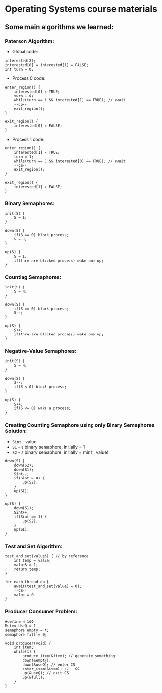 # Operating Systems course materials

## Some main algorithms we learned:

### Paterson Algorithm:

* Global code:
```
interested[2];
interested[0] = interested[1] = FALSE;
int turn = 0;
```

* Process 0 code:
```
enter_region() {
	interested[0] = TRUE;
	turn = 0;
	while(turn == 0 && interested[1] == TRUE); // await
	--CS--
	exit_region();
}

exit_region() {
	interested[0] = FALSE;
}
```

* Process 1 code:
```
enter_region() {
	interested[1] = TRUE;
	turn = 1;
	while(turn == 1 && interested[0] == TRUE); // await
	--CS--
	exit_region();
}

exit_region() {
	interested[1] = FALSE;
}
```

### Binary Semaphores:

```
init(S) {
	S = 1;
}

down(S) {
	if(S == 0) block process;
	S = 0;
}

up(S) {
	S = 1;
	if(thre are blocked process) wake one up;
}
```

### Counting Semaphores:
```
init(S) {
	S = N;
}

down(S) {
	if(S == 0) block process;
	S--;
}

up(S) {
	S++;
	if(thre are blocked process) wake one up;
}
```

### Negative-Value Semaphores:
```
init(S) {
	S = N;
}

down(S) {
	S--;
	if(S < 0) block process;
}

up(S) {
	S++;
	if(S <= 0) wake a process;
}
```

### Creating Counting Semaphore using only Binary Semaphores Solution:
* ```Sint``` - value
* ```S1``` - a binary semaphore, initially = 1
* ```S2``` - a binary semaphore, initially = min(1, value)
```
down(S) {
	down(S2);
	down(S1);
	Sint--;
	if(Sint > 0) {
		up(S2);
	}
	up(S1);
}

up(S) {
	down(S1);
	Sint++;
	if(Sint == 1) {
		up(S2);
	}
	up(S1);
}
```

### Test and Set Algorithm:

```
test_and_set(value&) { // by reference
	int temp = value;
	value& = 1; 
	return temp;
}

for each thread do {
	await(test_and_set(value) = 0);
	--CS--
	value = 0
}
```

### Producer Consumer Problem:

```
#define N 100
Mutex UseQ = 1
semaphore empty = N;
semaphore fill = 0;

void producer(void) {
	int item;
	while(1) {
		produce_item(&item); // generate something
		down(&empty);
		down(&useQ); // enter CS
		enter_item(&item); // --CS--
		up(&useQ); // exit CS
		up(&full);
	}
}
```
